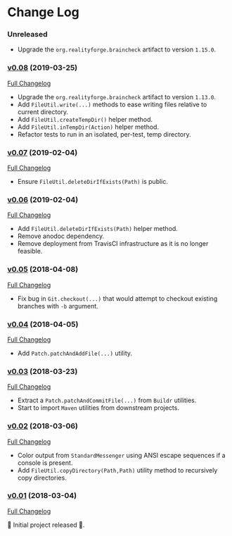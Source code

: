 # Change Log

### Unreleased

* Upgrade the `org.realityforge.braincheck` artifact to version `1.15.0`.

### [v0.08](https://github.com/realityforge/gir/tree/v0.08) (2019-03-25)
[Full Changelog](https://github.com/realityforge/gir/compare/v0.07...v0.08)

* Upgrade the `org.realityforge.braincheck` artifact to version `1.13.0`.
* Add `FileUtil.write(...)` methods to ease writing files relative to current directory.
* Add `FileUtil.createTempDir()` helper method.
* Add `FileUtil.inTempDir(Action)` helper method.
* Refactor tests to run in an isolated, per-test, temp directory.

### [v0.07](https://github.com/realityforge/gir/tree/v0.07) (2019-02-04)
[Full Changelog](https://github.com/realityforge/gir/compare/v0.06...v0.07)

* Ensure `FileUtil.deleteDirIfExists(Path)` is public.

### [v0.06](https://github.com/realityforge/gir/tree/v0.06) (2019-02-04)
[Full Changelog](https://github.com/realityforge/gir/compare/v0.05...v0.06)

* Add `FileUtil.deleteDirIfExists(Path)` helper method.
* Remove anodoc dependency.
* Remove deployment from TravisCI infrastructure as it is no longer feasible.

### [v0.05](https://github.com/realityforge/gir/tree/v0.05) (2018-04-08)
[Full Changelog](https://github.com/realityforge/gir/compare/v0.04...v0.05)

* Fix bug in `Git.checkout(...)` that would attempt to checkout existing branches with `-b` argument.

### [v0.04](https://github.com/realityforge/gir/tree/v0.04) (2018-04-05)
[Full Changelog](https://github.com/realityforge/gir/compare/v0.03...v0.04)

* Add `Patch.patchAndAddFile(...)` utility.

### [v0.03](https://github.com/realityforge/gir/tree/v0.03) (2018-03-23)
[Full Changelog](https://github.com/realityforge/gir/compare/v0.02...v0.03)

* Extract a `Patch.patchAndCommitFile(...)` from `Buildr` utilities.
* Start to import `Maven` utilities from downstream projects.

### [v0.02](https://github.com/realityforge/gir/tree/v0.02) (2018-03-06)
[Full Changelog](https://github.com/realityforge/gir/compare/v0.01...v0.02)

* Color output from `StandardMessenger` using ANSI escape sequences if a console is present.
* Add `FileUtil.copyDirectory(Path,Path)` utility method to recursively copy directories.

### [v0.01](https://github.com/realityforge/gir/tree/v0.01) (2018-03-04)
[Full Changelog](https://github.com/realityforge/gir/compare/fe376759d55ced503574d2782a6f19d30b061f77...v0.01)

‎🎉	 Initial project released ‎🎉.
